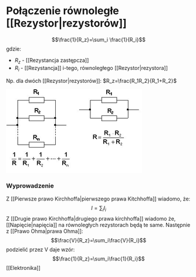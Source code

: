 # Połączenie równoległe [[Rezystor|rezystorów]]
$$\frac{1}{R_z}=\sum_i \frac{1}{R_i}$$
gdzie:
- $R_z$ - [[Rezystancja zastępcza]]
- $R_i$ - [[Rezystancja]] i-tego, równoległego [[Rezystor|rezystora]]

Np. dla dwóch [[Rezystor|rezystorów]]: $R_z=\frac{R_1R_2}{R_1+R_2}$

![](img/polaczenie_rownolegle_rezystorow1.PNG)

### Wyprowadzenie
Z [[Pierwsze prawo Kirchhoffa|pierwszego prawa Kitchhoffa]] wiadomo, że:
$$I=\sum_iI_i$$
Z [[Drugie prawo Kirchhoffa|drugiego prawa kirchhoffa]] wiadomo że, [[Napięcie|napięcia]] na równoległych rezystorach będą te same.
Następnie z [[Prawo Ohma|prawa Ohma]]:
$$\frac{V}{R_z}=\sum_i\frac{V}{R_i}$$
podzielić przez V daje wzór:
$$\frac{1}{R_z}=\sum_i\frac{1}{R_i}$$
[[Elektronika]]